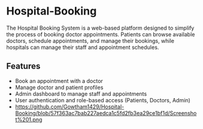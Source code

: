 # Hospital-Booking
The Hospital Booking System is a web-based platform designed to simplify the process of booking doctor appointments. Patients can browse available doctors, schedule appointments, and manage their bookings, while hospitals can manage their staff and appointment schedules.
## Features
- Book an appointment with a doctor
- Manage doctor and patient profiles
- Admin dashboard to manage staff and appointments
- User authentication and role-based access (Patients, Doctors, Admin)
- https://github.com/Gowtham1429/Hospital-Booking/blob/57f363ac7bab227aedca1c5fd2fb3ea29ce1bf1d/Screenshot%201.png

